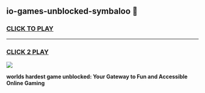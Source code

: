 
## io-games-unblocked-symbaloo 👋
<h3>
<a href="https://premium.freeplayer.one?title=io-games-unblocked-symbaloo&ref=14F">CLICK TO PLAY</a></h3>
<hr>

<h3>
<a href="https://premium.freeplayer.one?title=io-games-unblocked-symbaloo&ref=14F">CLICK 2 PLAY</a>
  
</h3>

<a href="https://premium.freeplayer.one?title=io-games-unblocked-symbaloo&ref=12F/"><img src="https://clearcache.store/games.png"></a>


**worlds hardest game unblocked: Your Gateway to Fun and Accessible Online Gaming**
